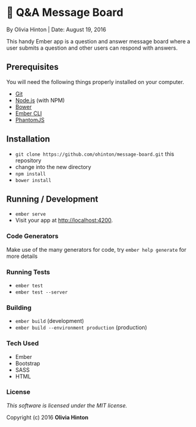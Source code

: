 # 💬 Q&A Message Board

By Olivia Hinton | Date: August 19, 2016

This handy Ember app is a question and answer message board where a user submits a question and other users can respond with answers.

## Prerequisites

You will need the following things properly installed on your computer.

* [Git](http://git-scm.com/)
* [Node.js](http://nodejs.org/) (with NPM)
* [Bower](http://bower.io/)
* [Ember CLI](http://ember-cli.com/)
* [PhantomJS](http://phantomjs.org/)

## Installation

* `git clone https://github.com/ohinton/message-board.git` this repository
* change into the new directory
* `npm install`
* `bower install`

## Running / Development

* `ember serve`
* Visit your app at [http://localhost:4200](http://localhost:4200).

### Code Generators

Make use of the many generators for code, try `ember help generate` for more details

### Running Tests

* `ember test`
* `ember test --server`

### Building

* `ember build` (development)
* `ember build --environment production` (production)

### Tech Used

* Ember
* Bootstrap
* SASS
* HTML

### License

*This software is licensed under the MIT license.*

Copyright (c) 2016 **Olivia Hinton**
